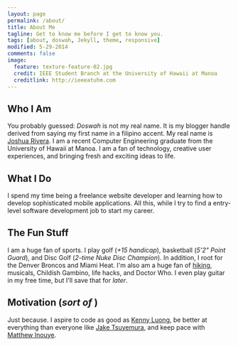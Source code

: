 ```yaml
---
layout: page
permalink: /about/
title: About Me
tagline: Get to know me before I get to know you.
tags: [about, doswah, Jekyll, theme, responsive]
modified: 5-29-2014
comments: false
image:
  feature: texture-feature-02.jpg
  credit: IEEE Student Branch at the University of Hawaii at Manoa 
  creditlink: http://ieeeatuhm.com
---
```


## Who I Am

You probably guessed: <i>Doswah</i> is not my real name. It is my blogger handle derived from saying my first name in a filipino accent. My real name is [Joshua Rivera](http://joshuatrivera.com). I am a recent Computer Engineering graduate from the University of Hawaii at Manoa. I am a fan of technology, creative user experiences, and bringing fresh and exciting ideas to life. 

## What I Do

I spend my time being a freelance website developer and learning how to develop sophisticated mobile applications. All this, while I try to find a entry-level software development job to start my career.

## The Fun Stuff 

I am a huge fan of sports. I play golf (<i>+15 handicap</i>), basketball (<i>5'2" Point Guard</i>), and Disc Golf (<i>2-time Nuke Disc Champion</i>). In addition, I root for the Denver Broncos and Miami Heat. I'm also am a huge fan of [hiking](http://hike2grind.com), musicals, Childish Gambino, life hacks, and Doctor Who. I even play guitar in my free time, but I'll save that for <i>later</i>.

## Motivation (<i>sort of</i> )
Just because. I aspire to code as good as [Kenny Luong](http://kennyluong.com), be better at everything than everyone like [Jake Tsuyemura](http://jaketsuyemura.com), and keep pace with [Matthew Inouye](http://mkinouye.com).


